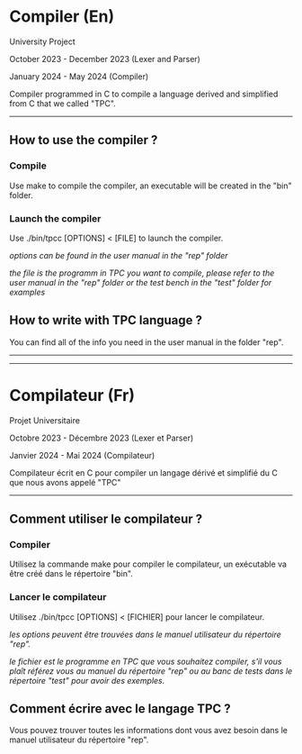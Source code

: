 # Compiler (En)

University Project

October 2023 - December 2023 (Lexer and Parser)

January 2024 - May 2024 (Compiler)

Compiler programmed in C to compile a language derived and simplified from C that we called "TPC".

---

## How to use the compiler ?

### Compile

Use make to compile the compiler, an executable will be created in the "bin" folder.

### Launch the compiler

Use ./bin/tpcc [OPTIONS] < [FILE] to launch the compiler.

*options can be found in the user manual in the "rep" folder*

*the file is the programm in TPC you want to compile, please refer to the user manual in the "rep" folder or the test bench in the "test" folder for examples*

## How to write with TPC language ?

You can find all of the info you need in the user manual in the folder "rep".

---

---

# Compilateur (Fr)

Projet Universitaire

Octobre 2023 - Décembre 2023 (Lexer et Parser)

Janvier 2024 - Mai 2024 (Compilateur)

Compilateur écrit en C pour compiler un langage dérivé et simplifié du C que nous avons appelé "TPC"

---

## Comment utiliser le compilateur ?

### Compiler

Utilisez la commande make pour compiler le compilateur, un exécutable va être créé dans le répertoire "bin". 

### Lancer le compilateur

Utilisez ./bin/tpcc [OPTIONS] < [FICHIER] pour lancer le compilateur.

*les options peuvent être trouvées dans le manuel utilisateur du répertoire "rep".*

*le fichier est le programme en TPC que vous souhaitez compiler, s'il vous plaît référez vous au manuel du répertoire "rep" ou au banc de tests dans le répertoire "test" pour avoir des exemples.*

## Comment écrire avec le langage TPC ?

Vous pouvez trouver toutes les informations dont vous avez besoin dans le manuel utilisateur du répertoire "rep".
